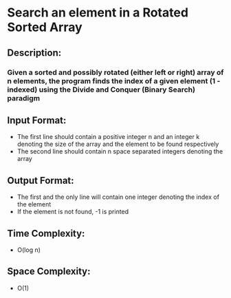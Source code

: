 # Search an element in a Rotated Sorted Array
## Description:
### Given a sorted and possibly rotated (either left or right) array of n elements, the program finds the index of a given element (1 - indexed) using the Divide and Conquer (Binary Search) paradigm
## Input Format:
* The first line should contain a positive integer n and an integer k denoting the size of the array and the element to be found respectively
* The second line should contain n space separated integers denoting the array
## Output Format:
* The first and the only line will contain one integer denoting the index of the element
* If the element is not found, -1 is printed
## Time Complexity: 
* O(log n)
## Space Complexity: 
* O(1)